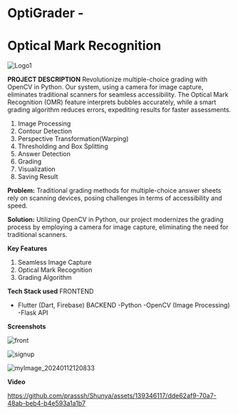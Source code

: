 # OptiGrader -
# Optical Mark Recognition 
![Logo1](https://github.com/prasssh/Shunya/assets/139346117/03348042-d74b-4d0d-9bcf-6bf53db655fa)

**PROJECT DESCRIPTION**
Revolutionize multiple-choice grading with OpenCV in Python. Our system, using a camera for image capture, eliminates traditional scanners for seamless accessibility. The Optical Mark Recognition (OMR) feature interprets bubbles accurately, while a smart grading algorithm reduces errors, expediting results for faster assessments.
1. Image Processing
2. Contour Detection
3. Perspective Transformation(Warping)
4. Thresholding and Box Splitting
5. Answer Detection
6. Grading
7. Visualization
8. Saving Result

**Problem:**
Traditional grading methods for multiple-choice answer sheets rely on scanning devices, posing challenges in terms of accessibility and speed.

**Solution:**
Utilizing OpenCV in Python, our project modernizes the grading process by employing a camera for image capture, eliminating the need for traditional scanners.

**Key Features**
1. Seamless Image Capture
2. Optical Mark Recognition
3. Grading Algorithm


**Tech Stack used**
FRONTEND
- Flutter (Dart, Firebase)
BACKEND
-Python
-OpenCV (Image Processing)
-Flask API

**Screenshots**

![front](https://github.com/prasssh/Shunya/assets/139346117/ac4b545a-4a37-4439-865b-c557a5580beb)

![signup](https://github.com/prasssh/Shunya/assets/139346117/fb8d2d35-a0bb-499d-9343-1d8b643e8739)

![myImage_20240112120833](https://github.com/prasssh/Shunya/assets/139346117/6a168f1e-5046-4f04-93d9-4560a80c876b)




**Video**

https://github.com/prasssh/Shunya/assets/139346117/dde62af9-70a7-48ab-beb4-b4e593a1a1b7





